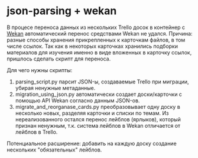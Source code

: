 # json-parsing + wekan

В процесе переноса данных из нескольких Trello досок в контейнер с [Wekan](https://github.com/wekan/wekan) автоматический перенос средствами Wekan не удался. Причина: разные способы хранения прикрепленных к карточкам файлов, в том числе ссылок. Так как в некоторых карточках хранились подборки материалов для изучения именно в виде вложенных в карточку ссылок, пришлось сделать скрипт для переноса.

Для чего нужны скрипты:

1. parsing_script.py парсит JSON-ы, создаваемые Trello при миграции, убирая ненужные метаданные.
2. migration_using_json.py автоматически создает доски/карточки с помощью API Wekan согласно данным JSON-ов.
3. migrate_and_reorganase_cards.py преобразовывает одну доску в несколько новых, разделяя карточки и списки по темам. Из нереализованного остался перенос лейблов (ярлыков), который признан ненужным, т.к. система лейблов в Wekan отличается от лейблов в Trello.

Потенциальное расширение: добавить на каждую доску создание нескольких "обязательных" лейблов.